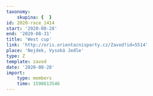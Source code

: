 ```yaml
---
taxonomy:
    skupina: {  }
id: 2020-race_1414
start: '2020-08-28'
end: '2020-08-31'
title: 'West cup'
link: 'http://oris.orientacnisporty.cz/Zavod?id=5514'
place: 'Nejdek, Vysoká Jedle'
type: Z
template: zavod
date: '2020-08-28'
import:
    type: members
    time: 1598613546
---
```


